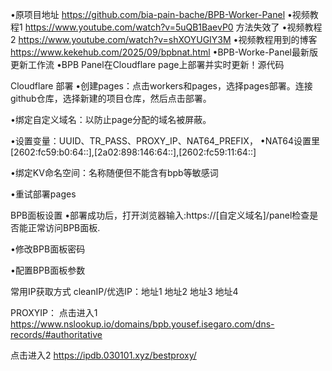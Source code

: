 •原项目地址 https://github.com/bia-pain-bache/BPB-Worker-Panel
•视频教程1 https://www.youtube.com/watch?v=5uQB1BaevP0 方法失效了
•视频教程2 https://www.youtube.com/watch?v=shXOYUGIY3M
•视频教程用到的博客 https://www.kekehub.com/2025/09/bpbnat.html
•BPB-Worke-Panel最新版更新工作流
•BPB Panel在Cloudflare page上部署并实时更新！源代码



Cloudflare 部署
•创建pages：点击workers和pages，选择pages部署。连接github仓库，选择新建的项目仓库，然后点击部署。

•绑定自定义域名：以防止page分配的域名被屏蔽。

•设置变量：UUID、TR_PASS、PROXY_IP、NAT64_PREFIX，
•NAT64设置里 [2602:fc59:b0:64::],[2a02:898:146:64::],[2602:fc59:11:64::]

•绑定KV命名空间：名称随便但不能含有bpb等敏感词

•重试部署pages

BPB面板设置
•部署成功后，打开浏览器输入:https://[自定义域名]/panel检查是否能正常访问BPB面板.

•修改BPB面板密码

•配置BPB面板参数

常用IP获取方式
cleanIP/优选IP：地址1  地址2  地址3  地址4

PROXYIP：
点击进入1 https://www.nslookup.io/domains/bpb.yousef.isegaro.com/dns-records/#authoritative


点击进入2 https://ipdb.030101.xyz/bestproxy/
